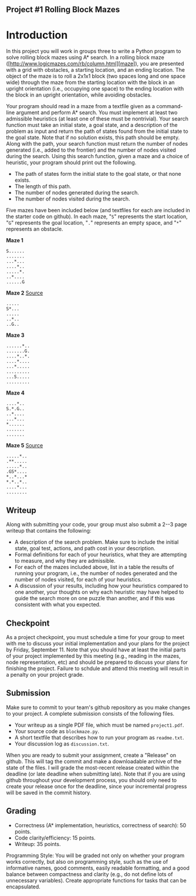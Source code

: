 Project \#1 Rolling Block Mazes
-------------------------------

# Introduction

In this project you will work in groups three to write a Python program to solve rolling block mazes
using A\* search.
In a rolling block maze ([http://www.logicmazes.com/rb/column.html][maze]), you are presented with a grid with obstacles, a starting location, and an ending location.
The object of the maze is to roll a 2x1x1 block (two spaces long and one space wide) through the
maze from the starting location with the block in an upright orientation (i.e., occupying one space) to the ending location with the block in an upright orientation, while avoiding obstacles.

[maze]:http://www.logicmazes.com/rb/column.html

Your program should read in a maze from a textfile given as a command-line argument and perform A\*
search. You must implement at least two admissible heuristics (at least one of these must be nontrivial).
Your search function must take an initial state, a goal state, and a description of the problem as input and
return the path of states found from the initial state to the goal state. Note that if
no solution exists, this path should be empty.
Along with the path, your search function must return the number of nodes generated (i.e., added to the frontier)
and the number of nodes visited during the search. Using this search function, given a maze and a choice of heuristic, your
program should print out the following.
* The path of states form the initial state to the goal state, or that none exists.
* The length of this path.
* The number of nodes generated during the search.
* The number of nodes visited during the search.

Five mazes have been included below (and textfiles for each are included in the starter code on github).
In each maze, "`S`" represents the start location, "`G`" represents the goal location, "`.`" represents an empty space,
and "`*`" represents an obstacle.

**Maze 1**
```
S......
.......
...*...
....*..
.....*.
..*....
......G
```

**Maze 2** [Source][maze2]
```
.....
S*...
.....
..*..
..G..
```

**Maze 3**
```
......*..
.......G.
....*..*.
....*....
...*.....
.........
...S.....
.........
```

**Maze 4**
```
....*..
S.*.G..
..*....
...*...
*......
.......
.......
```

**Maze 5** [Source][maze5]
```
.....*..
.**.....
.....*..
.GS*....
*..*...*
*.*..*..
....*...
........
```

[maze2]: http://www.puzzlebeast.com/rollingblock/
[maze5]: http://www.logicmazes.com/rb/blockmz.html

## Writeup

Along with submitting your code, your group must also submit a 2--3 page writeup that contains the following:
  * A description of the search problem. Make sure to include the initial state, goal test, actions, and path
  cost in your description.
  * Formal definitions for each of your heuristics, what they are attempting to measure,
  and why they are admissible.
  * For each of the mazes included above, list in a table the results of running your program, i.e., the number
  of nodes generated and the number of nodes visited, for each of your heuristics.
  * A discussion of your results, including how your heuristics compared to one another, your thoughts
  on why each heuristic may have helped to guide the search more on one puzzle than another,
  and if this was consistent with what you expected.

## Checkpoint

As a project checkpoint, you must schedule a time for your group to meet with me to discuss your
initial implementation and your plans for the project by Friday, September 11. Note that you should
have at least the initial parts of your project implemented by this meeting (e.g., reading in the
mazes, node representation, etc) and should be prepared to discuss your plans for finishing the
project. Failure to schdule and attend this meeting will result in a penalty on your project
grade.

## Submission

Make sure to commit to your team's github repository as you make changes to your project. A complete
submission consists of the following files.
  * Your writeup as a single PDF file, which must be named `project1.pdf`.
  * Your source code as `blockmaze.py`.
  * A short textfile that describes how to run your program as `readme.txt`.
  * Your discussion log as `discussion.txt`.

When you are ready to submit your assignment, create a "Release" on github. This will tag the commit
and make a downloadable archive of the state of the files. I will grade the most-recent release created
within the deadline (or late deadline when submitting late). Note that if you are using github throughout your
development process, you should only need to create your release once for the deadline, since your incremental
progress will be saved in the commit history.

## Grading
  * Correctness (A\* implementation, heuristics, correctness of search): 50 points.
  * Code clarity/efficiency: 15 points.
  * Writeup: 35 points.

Programming Style: You will be graded
not only on whether your program works correctly, but also on
programming style, such as the use of informative names, good
comments, easily readable formatting, and a good balance between
compactness and clarity (e.g., do not define lots of unnecessary
variables). Create appropriate
functions for tasks that can be encapsulated.
